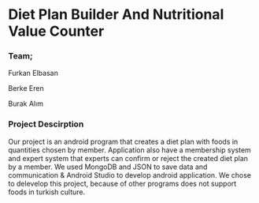 # Diet Plan Builder And Nutritional Value Counter

### Team;

Furkan Elbasan

Berke Eren

Burak Alım

### Project Descirption
Our project is an android program that creates a diet plan with foods in quantities chosen by member. Application also have a membership system and expert system that experts can confirm or reject the created diet plan by a member. We used MongoDB and JSON to save data and communication & Android Studio to develop android application. We chose to delevelop this project, because of other programs does not support foods in turkish culture.

